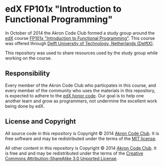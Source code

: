 # edX FP101x "Introduction to Functional Programming"

In October of 2014 the Akron Code Club formed a study group around the [edX](https://www.edx.org/) course
[FP101x "Introduction to Functional Programming"](https://www.edx.org/course/delftx/delftx-fp101x-introduction-functional-2126).
This course was offered through [Delft University of Technology, Netherlands (DelftX)](https://www.edx.org/school/delftx).

This repository was used to share resources used by the study group while working on the course.

## Responsibility

Every member of the Akron Code Club who particpates in this course, and every member of the community who
uses the materials in this repository, is expected to adhere to the [edX honor code](https://www.edx.org/edx-terms-service).
Our goal is to help one another learn and grow as programmers, not undermine the excellent work being done by edX.

## License and Copyright

All source code in this repository is Copyright &copy; 2014 [Akron Code Club](https://twitter.com/AkronCodeClub).
It is free software and may be redistributed under the terms of the [MIT license](http://www.opensource.org/licenses/mit-license.php).

All other content in this repository is Copyright &copy; 2014 [Akron Code Club](https://twitter.com/AkronCodeClub).
It is free and and may be redistributed under the terms of the [Creative Commons Attribution-ShareAlike 3.0 Unported License](http://creativecommons.org/licenses/by-sa/3.0/deed.en_US).
